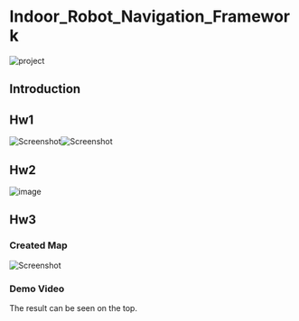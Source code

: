 # Indoor_Robot_Navigation_Framework
![project](https://user-images.githubusercontent.com/75136798/189445287-5b079673-5740-45fa-8f2a-ed017ba6f412.gif)

## Introduction

## Hw1
![Screenshot](https://user-images.githubusercontent.com/75136798/189446399-a6b8192a-4b37-4fb1-8633-09a5385cd3de.png)![Screenshot](https://user-images.githubusercontent.com/75136798/189447306-a5e838f4-d974-4191-b1b8-29ad69e5d196.png)

## Hw2
![image](https://user-images.githubusercontent.com/75136798/189447806-437a15e9-8388-4352-ad68-474c55bf0c2f.png)


## Hw3

### Created Map
![Screenshot](https://user-images.githubusercontent.com/75136798/189445518-d93d0854-bb2c-43ee-b1d7-375f32442907.jpg)

### Demo Video
The result can be seen on the top.
